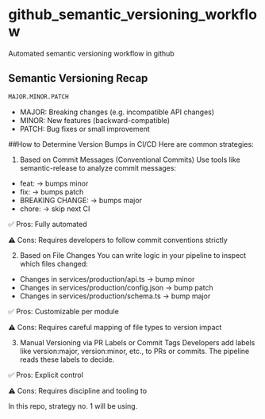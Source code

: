 # github_semantic_versioning_workflow
Automated semantic versioning workflow in github

## Semantic Versioning Recap
```bash
MAJOR.MINOR.PATCH
```

- MAJOR: Breaking changes (e.g. incompatible API changes)
- MINOR: New features (backward-compatible)
- PATCH: Bug fixes or small improvement

##How to Determine Version Bumps in CI/CD
Here are common strategies:

1. Based on Commit Messages (Conventional Commits)
Use tools like semantic-release to analyze commit messages:

- feat: → bumps minor
- fix: → bumps patch
- BREAKING CHANGE: → bumps major
- chore: → skip next CI

✅ Pros: Fully automated

⚠️ Cons: Requires developers to follow commit conventions strictly

2. Based on File Changes
You can write logic in your pipeline to inspect which files changed:

- Changes in services/production/api.ts → bump minor
- Changes in services/production/config.json → bump patch
- Changes in services/production/schema.ts → bump major

✅ Pros: Customizable per module

⚠️ Cons: Requires careful mapping of file types to version impact

3. Manual Versioning via PR Labels or Commit Tags
Developers add labels like version:major, version:minor, etc., to PRs or commits. The pipeline reads these labels to decide.

✅ Pros: Explicit control

⚠️ Cons: Requires discipline and tooling to 

In this repo, strategy no. 1 will be using.
